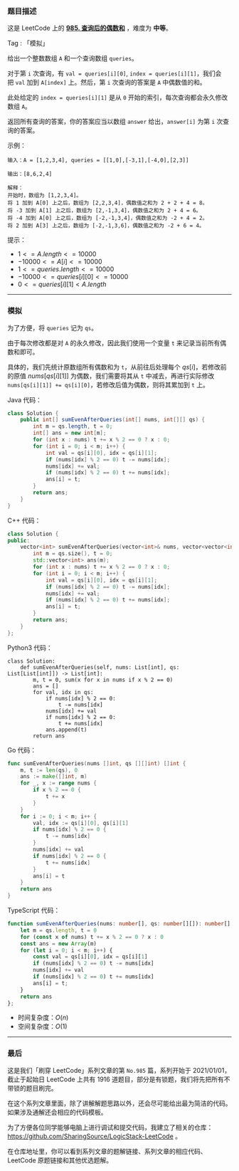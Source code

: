 ### 题目描述

这是 LeetCode 上的 **[985. 查询后的偶数和](https://leetcode.cn/problems/sum-of-even-numbers-after-queries/solution/gong-shui-san-xie-jian-dan-mo-ni-ti-by-a-lwfq/)** ，难度为 **中等**。

Tag : 「模拟」



给出一个整数数组 `A` 和一个查询数组 `queries`。

对于第 `i` 次查询，有 `val = queries[i][0]`, `index = queries[i][1]`，我们会把 `val` 加到 `A[index]` 上。然后，第 `i` 次查询的答案是 `A` 中偶数值的和。

此处给定的 `index = queries[i][1]` 是从 `0` 开始的索引，每次查询都会永久修改数组 `A`。

返回所有查询的答案，你的答案应当以数组 `answer` 给出，`answer[i]` 为第 `i` 次查询的答案。

示例：
```
输入：A = [1,2,3,4], queries = [[1,0],[-3,1],[-4,0],[2,3]]

输出：[8,6,2,4]

解释：
开始时，数组为 [1,2,3,4]。
将 1 加到 A[0] 上之后，数组为 [2,2,3,4]，偶数值之和为 2 + 2 + 4 = 8。
将 -3 加到 A[1] 上之后，数组为 [2,-1,3,4]，偶数值之和为 2 + 4 = 6。
将 -4 加到 A[0] 上之后，数组为 [-2,-1,3,4]，偶数值之和为 -2 + 4 = 2。
将 2 加到 A[3] 上之后，数组为 [-2,-1,3,6]，偶数值之和为 -2 + 6 = 4。
```

提示：
* $1 <= A.length <= 10000$
* $-10000 <= A[i] <= 10000$
* $1 <= queries.length <= 10000$
* $-10000 <= queries[i][0] <= 10000$
* $0 <= queries[i][1] < A.length$

---

### 模拟

为了方便，将 `queries` 记为 `qs`。

由于每次修改都是对 `A` 的永久修改，因此我们使用一个变量 `t` 来记录当前所有偶数和即可。

具体的，我们先统计原数组所有偶数和为 `t`，从前往后处理每个 $qs[i]$，若修改前的原值 $nums[qs[i][1]]$ 为偶数，我们需要将其从 `t` 中减去，再进行实际修改 `nums[qs[i][1]] += qs[i][0]`，若修改后值为偶数，则将其累加到 `t` 上。

Java 代码：
```Java
class Solution {
    public int[] sumEvenAfterQueries(int[] nums, int[][] qs) {
        int m = qs.length, t = 0;
        int[] ans = new int[m];
        for (int x : nums) t += x % 2 == 0 ? x : 0;
        for (int i = 0; i < m; i++) {
            int val = qs[i][0], idx = qs[i][1];
            if (nums[idx] % 2 == 0) t -= nums[idx];
            nums[idx] += val;
            if (nums[idx] % 2 == 0) t += nums[idx];
            ans[i] = t;
        }
        return ans;
    }
}
```
C++ 代码：
```C++
class Solution {
public:
    vector<int> sumEvenAfterQueries(vector<int>& nums, vector<vector<int>>& qs) {
        int m = qs.size(), t = 0;
        std::vector<int> ans(m);
        for (int x : nums) t += x % 2 == 0 ? x : 0;
        for (int i = 0; i < m; i++) {
            int val = qs[i][0], idx = qs[i][1];
            if (nums[idx] % 2 == 0) t -= nums[idx];
            nums[idx] += val;
            if (nums[idx] % 2 == 0) t += nums[idx];
            ans[i] = t;
        }
        return ans;
    }
};
```
Python3 代码：
```Python3 
class Solution:
    def sumEvenAfterQueries(self, nums: List[int], qs: List[List[int]]) -> List[int]:
        m, t = 0, sum(x for x in nums if x % 2 == 0)
        ans = []
        for val, idx in qs:
            if nums[idx] % 2 == 0:
                t -= nums[idx]
            nums[idx] += val
            if nums[idx] % 2 == 0:
                t += nums[idx]
            ans.append(t)
        return ans
```
Go 代码：
```Go
func sumEvenAfterQueries(nums []int, qs [][]int) []int {
    m, t := len(qs), 0
    ans := make([]int, m)
    for _, x := range nums {
        if x % 2 == 0 {
            t += x
        }
    }
    for i := 0; i < m; i++ {
        val, idx := qs[i][0], qs[i][1]
        if nums[idx] % 2 == 0 {
            t -= nums[idx]
        }
        nums[idx] += val
        if nums[idx] % 2 == 0 {
            t += nums[idx]
        }
        ans[i] = t
    }
    return ans
}
```
TypeScript 代码：
```TypeScript
function sumEvenAfterQueries(nums: number[], qs: number[][]): number[] {
    let m = qs.length, t = 0
    for (const x of nums) t += x % 2 == 0 ? x : 0
    const ans = new Array(m)
    for (let i = 0; i < m; i++) {
        const val = qs[i][0], idx = qs[i][1]
        if (nums[idx] % 2 == 0) t -= nums[idx]
        nums[idx] += val
        if (nums[idx] % 2 == 0) t += nums[idx]
        ans[i] = t;
    }
    return ans
};
```
* 时间复杂度：$O(n)$
* 空间复杂度：$O(1)$

---

### 最后

这是我们「刷穿 LeetCode」系列文章的第 `No.985` 篇，系列开始于 2021/01/01，截止于起始日 LeetCode 上共有 1916 道题目，部分是有锁题，我们将先把所有不带锁的题目刷完。

在这个系列文章里面，除了讲解解题思路以外，还会尽可能给出最为简洁的代码。如果涉及通解还会相应的代码模板。

为了方便各位同学能够电脑上进行调试和提交代码，我建立了相关的仓库：https://github.com/SharingSource/LogicStack-LeetCode 。

在仓库地址里，你可以看到系列文章的题解链接、系列文章的相应代码、LeetCode 原题链接和其他优选题解。

